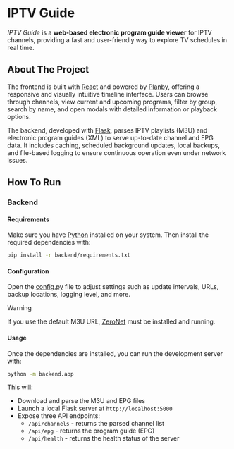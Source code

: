 # IPTV Guide
_IPTV Guide_ is a **web-based electronic program guide viewer** for IPTV channels, providing a fast and user-friendly way to explore TV schedules in real time.

## About The Project

The frontend is built with [React](https://react.dev) and powered by [Planby](https://planby.app), offering a responsive and visually intuitive timeline interface. Users can browse through channels, view current and upcoming programs, filter by group, search by name, and open modals with detailed information or playback options.

The backend, developed with [Flask](https://flask.palletsprojects.com), parses IPTV playlists (M3U) and electronic program guides (XML) to serve up-to-date channel and EPG data. It includes caching, scheduled background updates, local backups, and file-based logging to ensure continuous operation even under network issues.

## How To Run

### Backend

#### Requirements
Make sure you have [Python](https://www.python.org/downloads/) installed on your system. Then install the required dependencies with:

```bash
pip install -r backend/requirements.txt
```

#### Configuration
Open the [config.py](backend/config/config.py) file to adjust settings such as update intervals, URLs, backup locations, logging level, and more.

> [!WARNING]
> If you use the default M3U URL, [ZeroNet]() must be installed and running.

#### Usage
Once the dependencies are installed, you can run the development server with:
```bash
python -m backend.app
```
This will:
- Download and parse the M3U and EPG files
- Launch a local Flask server at `http://localhost:5000`
- Expose three API endpoints:
  - `/api/channels` - returns the parsed channel list
  - `/api/epg` - returns the program guide (EPG)
  - `/api/health` - returns the health status of the server
